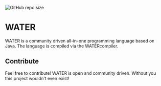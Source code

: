![GitHub repo size](https://img.shields.io/github/repo-size/raindevelopment/WATER?style=flat-square)

# WATER
WATER is a community driven all-in-one programming language based on Java. The language is compiled via the WATERcompiler.

## Contribute
Feel free to contribute! WATER is open and community driven. Without you this project wouldn't even exist!
